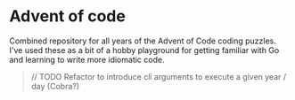 # Advent of code

Combined repository for all years of the Advent of Code coding puzzles.
I've used these as a bit of a hobby playground for getting familiar with Go
and learning to write more idiomatic code.

> // TODO Refactor to introduce cli arguments to execute a given year / day (Cobra?)